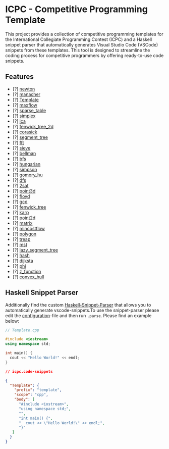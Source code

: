 # ICPC - Competitive Programming Template

This project provides a collection of competitive programming templates for the International Collegiate Programming Contest (ICPC) and a Haskell snippet parser that automatically generates Visual Studio Code (VSCode) snippets from these templates. This tool is designed to streamline the coding process for competitive programmers by offering ready-to-use code snippets.

## Features

- [?] [newton](../templates/newton.cpp)
- [?] [manacher](../templates/manacher.cpp)
- [?] [Template](../templates/Template.cpp)
- [?] [maxflow](../templates/maxflow.cpp)
- [?] [sparse_table](../templates/sparse_table.cpp)
- [?] [simplex](../templates/simplex.cpp)
- [?] [lca](../templates/lca.cpp)
- [?] [fenwick_tree_2d](../templates/fenwick_tree_2d.cpp)
- [?] [corasick](../templates/corasick.cpp)
- [?] [segment_tree](../templates/segment_tree.cpp)
- [?] [fft](../templates/fft.cpp)
- [?] [sieve](../templates/sieve.cpp)
- [?] [bellman](../templates/bellman.cpp)
- [?] [bfs](../templates/bfs.cpp)
- [?] [hungarian](../templates/hungarian.cpp)
- [?] [simpson](../templates/simpson.cpp)
- [?] [gomory_hu](../templates/gomory_hu.cpp)
- [?] [dfs](../templates/dfs.cpp)
- [?] [2sat](../templates/2sat.cpp)
- [?] [point3d](../templates/point3d.cpp)
- [?] [floyd](../templates/floyd.cpp)
- [?] [gcd](../templates/gcd.cpp)
- [?] [fenwick_tree](../templates/fenwick_tree.cpp)
- [?] [karp](../templates/karp.cpp)
- [?] [point2d](../templates/point2d.cpp)
- [?] [matrix](../templates/matrix.cpp)
- [?] [mincostflow](../templates/mincostflow.cpp)
- [?] [polygon](../templates/polygon.cpp)
- [?] [treap](../templates/treap.cpp)
- [?] [mst](../templates/mst.cpp)
- [?] [lazy_segment_tree](../templates/lazy_segment_tree.cpp)
- [?] [hash](../templates/hash.cpp)
- [?] [dijksta](../templates/dijksta.cpp)
- [?] [phi](../templates/phi.cpp)
- [?] [z_function](../templates/z_function.cpp)
- [?] [convex_hull](../templates/convex_hull.cpp)


## Haskell Snippet Parser

Additionally find the custom [Haskell-Snippet-Parser](./src/parse.hs) that allows you to automatically generate vscode-snippets.To use the snippet-parser please edit the [configuration](./src/config.json)-file and then run `.parse`. Please find an example below:

```cpp
// Template.cpp

#include <iostream>
using namespace std;

int main() {
  cout << "Hello World!" << endl;
}
```
```json
// icpc.code-snippets

{
  "Template": {
    "prefix": "template",
    "scope": "cpp",
    "body": [
      "#include <iostream>",
      "using namespace std;",
      "",
      "int main() {",
      "  cout << \"Hello World!\" << endl;",
      "}"
   ]
  }
}